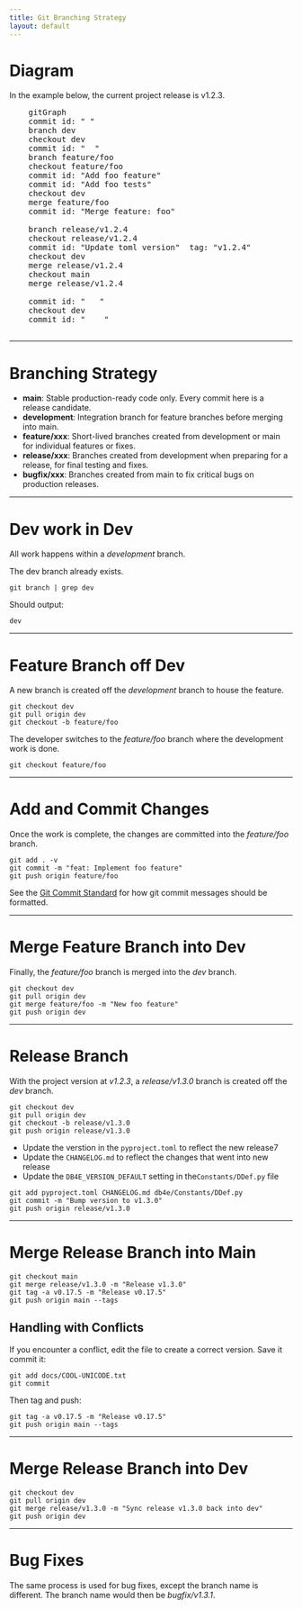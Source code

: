 ```yaml
---
title: Git Branching Strategy
layout: default
---
```


# Diagram

In the example below, the current project release is v1.2.3.

  <pre class="mermaid">
    gitGraph
    commit id: " "
    branch dev
    checkout dev
    commit id: "  "
    branch feature/foo
    checkout feature/foo
    commit id: "Add foo feature"
    commit id: "Add foo tests"
    checkout dev
    merge feature/foo
    commit id: "Merge feature: foo"

    branch release/v1.2.4
    checkout release/v1.2.4
    commit id: "Update toml version"  tag: "v1.2.4"
    checkout dev
    merge release/v1.2.4
    checkout main
    merge release/v1.2.4

    commit id: "   "
    checkout dev
    commit id: "    "
  </pre>
  <script type="module">
    import mermaid from 'https://cdn.jsdelivr.net/npm/mermaid@10/dist/mermaid.esm.min.mjs';
    mermaid.initialize({ startOnLoad: true });
  </script>

---

# Branching Strategy

* **main**: Stable production-ready code only. Every commit here is a release candidate.
* **development**: Integration branch for feature branches before merging into main.
* **feature/xxx**: Short-lived branches created from development or main for individual features or fixes.
* **release/xxx**: Branches created from development when preparing for a release, for final testing and fixes.
* **bugfix/xxx**: Branches created from main to fix critical bugs on production releases.

---

# Dev work in Dev

All work happens within a *development* branch.

The dev branch already exists.

```
git branch | grep dev
```

Should output:

```
dev
```

---

# Feature Branch off Dev

A new branch is created off the *development* branch to house the feature.

```
git checkout dev
git pull origin dev
git checkout -b feature/foo
```

The developer switches to the *feature/foo* branch where the development work is done.

```
git checkout feature/foo
```

---

# Add and Commit Changes

Once the work is complete, the changes are committed into the *feature/foo* branch.

```
git add . -v
git commit -m "feat: Implement foo feature"
git push origin feature/foo
```

See the [Git Commit Standard](/pages/Git-Commit-Standard.html) for how git commit messages should be formatted.

---

# Merge Feature Branch into Dev

Finally, the *feature/foo* branch is merged into the *dev* branch.

```
git checkout dev
git pull origin dev
git merge feature/foo -m "New foo feature"
git push origin dev
```

---

# Release Branch

With the project version at *v1.2.3*, a *release/v1.3.0* branch is created off the *dev* branch.

```
git checkout dev
git pull origin dev
git checkout -b release/v1.3.0
git push origin release/v1.3.0
```

* Update the verstion in the `pyproject.toml` to reflect the new release7
* Update the `CHANGELOG.md` to reflect the changes that went into new release
* Update the `DB4E_VERSION_DEFAULT` setting in the`Constants/DDef.py` file

```
git add pyproject.toml CHANGELOG.md db4e/Constants/DDef.py
git commit -m "Bump version to v1.3.0"
git push origin release/v1.3.0
```

---

# Merge Release Branch into Main

```
git checkout main
git merge release/v1.3.0 -m "Release v1.3.0"
git tag -a v0.17.5 -m "Release v0.17.5"
git push origin main --tags
```

## Handling with Conflicts

If you encounter a conflict, edit the file to create a correct version. Save it commit it:

```
git add docs/COOL-UNICODE.txt
git commit
```

Then tag and push:

```
git tag -a v0.17.5 -m "Release v0.17.5"
git push origin main --tags
```

---

# Merge Release Branch into Dev

```
git checkout dev
git pull origin dev
git merge release/v1.3.0 -m "Sync release v1.3.0 back into dev"
git push origin dev
```

---

# Bug Fixes

The same process is used for bug fixes, except the branch name is different. The branch name would then be *bugfix/v1.3.1*.

